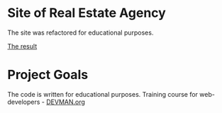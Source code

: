 # Site of Real Estate Agency

The site was refactored for educational purposes.

[The result](https://vpgrishkin.github.io/21_valid_markup/)

# Project Goals

The code is written for educational purposes. Training course for web-developers - [DEVMAN.org](https://devman.org)
